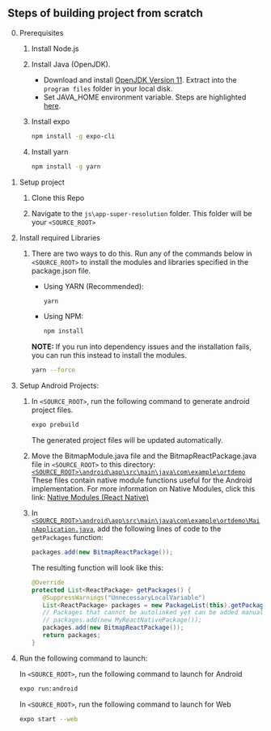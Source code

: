 ## Steps of building project from scratch

0. Prerequisites

   1. Install Node.js

   2. Install Java (OpenJDK).

      - Download and install [OpenJDK Version 11](https://adoptopenjdk.net/). Extract into the `program files` folder in your local disk.
      - Set JAVA_HOME environment variable. Steps are highlighted [here](https://java2blog.com/how-to-set-java-path-windows-10/#How_to_set_JAVA_HOME_in_Windows_10).

   3. Install expo

      ```sh
      npm install -g expo-cli
      ```

   4. Install yarn
      ```sh
      npm install -g yarn
      ```

1. Setup project

   1. Clone this Repo

   2. Navigate to the `js\app-super-resolution` folder. This folder will be your `<SOURCE_ROOT>`

2. Install required Libraries

   1. There are two ways to do this. Run any of the commands below in `<SOURCE_ROOT>` to install the modules and libraries specified in the package.json file.

      - Using YARN (Recommended):

        ```sh
        yarn
        ```

      - Using NPM:

        ```sh
        npm install
        ```

      **NOTE:**
      If you run into dependency issues and the installation fails, you can run this instead to install the modules.

      ```sh
      yarn --force
      ```

3. Setup Android Projects:

   1. In `<SOURCE_ROOT>`, run the following command to generate android project files.

      ```sh
      expo prebuild
      ```

      The generated project files will be updated automatically.

   2. Move the BitmapModule.java file and the BitmapReactPackage.java file in `<SOURCE_ROOT>` to this directory:
      [`<SOURCE_ROOT>\android\app\src\main\java\com\example\ortdemo`](android\app\src\main\java\com\example\ortdemo)
      These files contain native module functions useful for the Android implementation.
      For more information on Native Modules, click this link: [Native Modules (React Native)](https://reactnative.dev/docs/next/native-modules-intro)

   3. In [`<SOURCE_ROOT>\android\app\src\main\java\com\example\ortdemo\MainApplication.java`](android\app\src\main\java\com\example\ortdemo\MainApplication.java), add the following lines of code to the `getPackages` function:

      ```java
      packages.add(new BitmapReactPackage());
      ```

      The resulting function will look like this:

      ```java
      @Override
      protected List<ReactPackage> getPackages() {
         @SuppressWarnings("UnnecessaryLocalVariable")
         List<ReactPackage> packages = new PackageList(this).getPackages();
         // Packages that cannot be autolinked yet can be added manually here, for example:
         // packages.add(new MyReactNativePackage());
         packages.add(new BitmapReactPackage());
         return packages;
      }
      ```

4. Run the following command to launch:

   In `<SOURCE_ROOT>`, run the following command to launch for Android

   ```sh
   expo run:android
   ```

   In `<SOURCE_ROOT>`, run the following command to launch for Web

   ```sh
   expo start --web
   ```
